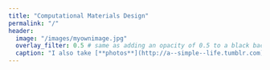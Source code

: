 ```yaml
---
title: "Computational Materials Design"
permalink: "/"
header:
  image: "/images/myownimage.jpg"
  overlay_filter: 0.5 # same as adding an opacity of 0.5 to a black background
  caption: "I also take [**photos**](http://a--simple--life.tumblr.com)"
---
```

